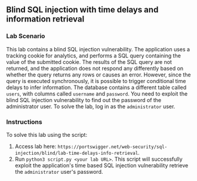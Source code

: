 ## Blind SQL injection with time delays and information retrieval
### Lab Scenario
This lab contains a blind SQL injection vulnerability. The application uses a tracking cookie for analytics, and performs a SQL query containing the value of the submitted cookie.
The results of the SQL query are not returned, and the application does not respond any differently based on whether the query returns any rows or causes an error. However, since the query is executed synchronously, it is possible to trigger conditional time delays to infer information.
The database contains a different table called `users`, with columns called `username` and `password`. You need to exploit the blind SQL injection vulnerability to find out the password of the administrator user.
To solve the lab, log in as the `administrator` user.

### Instructions
To solve this lab using the script:
1. Access lab here: `https://portswigger.net/web-security/sql-injection/blind/lab-time-delays-info-retrieval`.
2. Run `python3 script.py <your lab URL>`.
   This script will successfully exploit the application's time based SQL injection vulnerability retrieve the `administrator` user's password.